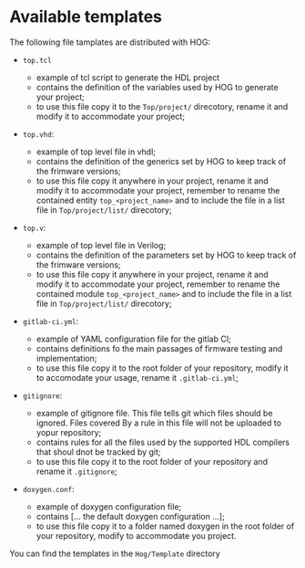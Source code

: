 # Available templates

The following file tamplates are distributed with HOG:

- `top.tcl`

	- example of tcl script to generate the HDL project
	- contains the definition of the variables used by HOG to generate your project;
	- to use this file copy it to the `Top/project/` direcotory, rename it and modify it to accommodate your project;

- `top.vhd`:

	- example of top level file in vhdl;
	- contains the definition of the generics set by HOG to keep track of the frimware versions;
	- to use this file copy it anywhere in your project, rename it and modify it to accommodate your project, remember to rename the contained entity `top_<project_name>` and to include the file in a list file in `Top/project/list/` direcotory;

- `top.v`:

	- example of top level file in Verilog;
	- contains the definition of the parameters set by HOG to keep track of the frimware versions;
	- to use this file copy it anywhere in your project, rename it and modify it to accommodate your project, remember to rename the contained module `top_<project_name>` and to include the file in a list file in `Top/project/list/` direcotory;

- `gitlab-ci.yml`:

	- example of YAML configuration file for the gitlab CI;
	- contains definitions fo the main passages of firmware testing and implementation;
	- to use this file copy it to the root folder of your repository, modify it to accomodate your usage, rename it `.gitlab-ci.yml`;

- `gitignore`:

	- example of gitignore file. This file tells git which files should be ignored. Files covered By a rule in this file will not be uploaded to yopur repository;
	- contains rules for all the files used by the supported HDL compilers that shoul dnot be tracked by git;
	- to use this file copy it to the root folder of your repository and rename it `.gitignore`;

- `doxygen.conf`:

	- example of doxygen configuration file;
	- contains [... the default doxygen configuration ...];
	- to use this file copy it to a folder named doxygen in the root folder of your repository, modify to accommodate you project.

You can find the templates in the `Hog/Template` directory
